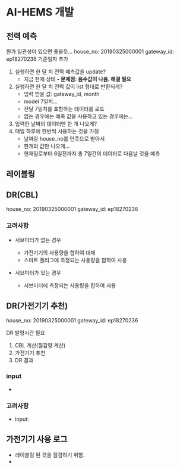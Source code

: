 # AI-HEMS 개발
## 전력 예측
뭔가 일관성이 있으면 좋을듯...
house_no: 20190325000001
gateway_id: ep18270236
기준일자 추가

1. 실행하면 한 달 치 전력 예측값을 update?
    - 지금 현재 상태
    **- 문제점: 음수값이 나옴. 해결 필요**
2. 실행하면 한 달 치 전력 값이 list 형태로 반환되게?
    - 입력 받을 값: gateway_id, month
    - model 7일치...
    - 전달 7일치를 포함하는 데이터를 로드
    - 없는 경우에는 예측 값을 사용하고 있는 경우에는...
3. 입력한 날짜의 데이터만 한 개 나오게?
4. 매일 하루에 한번씩 사용하는 것을 가정
    - 날짜랑 house_no를 인풋으로 받아서
    - 한개의 값만 나오게...
    - 현재일로부터 6일전까지 총 7일간의 데이터로 다음날 것을 예측
    
## 레이블링


## DR(CBL)
house_no: 20190325000001
gateway_id: ep18270236

### 고려사항
- 서브미터가 없는 경우
    - 가전기기의 사용량을 합하여 대체
    - 스마트 플러그에 측정되는 사용량을 합하여 사용
    
- 서브미터가 있는 경우
    - 서브미터에 측정되는 사용량을 합하여 사용

## DR(가전기기 추천)
house_no: 20190325000001
gateway_id: ep18270236

DR 발령시간 필요

1. CBL 계산(절감량 계산)
2. 가전기기 추천
3. DR 결과

### input
- 

### 고려사항
- input:


## 가전기기 사용 로그
- 레이블링 된 것을 점검하기 위함.
- 